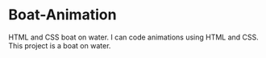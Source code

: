 # Boat-Animation
HTML and CSS boat on water. I can code animations using HTML and CSS. This project is a boat on water.
